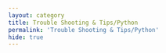 ```yaml
---
layout: category
title: Trouble Shooting & Tips/Python
permalink: 'Trouble Shooting & Tips/Python'
hide: true
---
```


